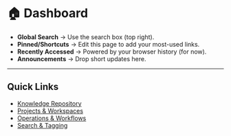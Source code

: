 # 🏠 Dashboard

- **Global Search** → Use the search box (top right).  
- **Pinned/Shortcuts** → Edit this page to add your most-used links.  
- **Recently Accessed** → Powered by your browser history (for now).  
- **Announcements** → Drop short updates here.

---

## Quick Links
- [Knowledge Repository](knowledge-repository/index.md)
- [Projects & Workspaces](projects/index.md)
- [Operations & Workflows](operations/index.md)
- [Search & Tagging](search-tagging/index.md) 
 
